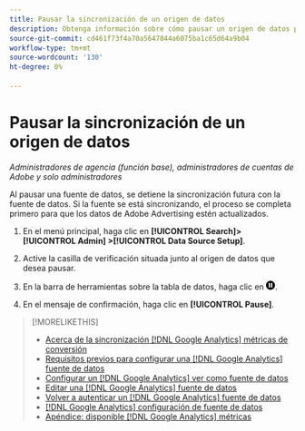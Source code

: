 ```yaml
---
title: Pausar la sincronización de un origen de datos
description: Obtenga información sobre cómo pausar un origen de datos para detener la sincronización.
source-git-commit: cd461f73f4a70a5647844a6075ba1c65d64a9b04
workflow-type: tm+mt
source-wordcount: '130'
ht-degree: 0%

---
```


# Pausar la sincronización de un origen de datos

*Administradores de agencia (función base), administradores de cuentas de Adobe y solo administradores*

Al pausar una fuente de datos, se detiene la sincronización futura con la fuente de datos. Si la fuente se está sincronizando, el proceso se completa primero para que los datos de Adobe Advertising estén actualizados.

1. En el menú principal, haga clic en **[!UICONTROL Search]> [!UICONTROL Admin] >[!UICONTROL Data Source Setup]**.

1. Active la casilla de verificación situada junto al origen de datos que desea pausar.

1. En la barra de herramientas sobre la tabla de datos, haga clic en ![Pausar](/help/search-social-commerce/assets/pause.png "Pausar").

1. En el mensaje de confirmación, haga clic en **[!UICONTROL Pause]**.

>[!MORELIKETHIS]
>
>* [Acerca de la sincronización [!DNL Google Analytics] métricas de conversión](data-source-about.md)
>* [Requisitos previos para configurar una [!DNL Google Analytics] fuente de datos](data-source-prerequisites.md)
>* [Configurar un [!DNL Google Analytics] ver como fuente de datos](data-source-configure.md)
>* [Editar una [!DNL Google Analytics] fuente de datos](data-source-edit.md)
>* [Volver a autenticar un [!DNL Google Analytics] fuente de datos](data-source-reauthenticate.md)
>* [[!DNL Google Analytics] configuración de fuente de datos](data-source-settings.md)
>* [Apéndice: disponible [!DNL Google Analytics] métricas](data-source-ga-metrics.md)

